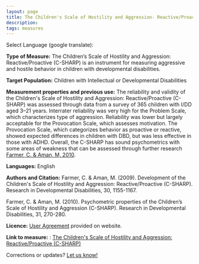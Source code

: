 ```yaml
---
layout: page  
title: The Children's Scale of Hostility and Aggression- Reactive/Proactive (C-SHARP)
description:
tags: measures
---
```


Select Language (google translate):  

<div id="google_translate_element"></div><script type="text/javascript">
function googleTranslateElementInit() {
  new google.translate.TranslateElement({pageLanguage: 'en', layout: google.translate.TranslateElement.InlineLayout.SIMPLE, gaTrack: true, gaId: 'UA-64320648-1'}, 'google_translate_element');
}
</script><script type="text/javascript" src="//translate.google.com/translate_a/element.js?cb=googleTranslateElementInit"></script>  

**Type of Measure:** The Children’s Scale of Hostility and Aggression: Reactive/Proactive (C-SHARP) is an instrument for measuring aggressive and hostile behavior in children with developmental disabilities.

**Target Population:** Children with Intellectual or Developmental Disabilities

**Measurement properties and previous use:** The reliability and validity of the Children's Scale of Hostility and Aggression: Reactive/Proactive (C-SHARP) was assessed through data from a survey of 365 children with I/DD aged 3–21 years. Interrater reliability was very high for the Problem Scale, which characterizes type of aggression. Reliability was lower but largely acceptable for the Provocation Scale, which assesses motivation. The Provocation Scale, which categorizes behavior as proactive or reactive, showed expected differences in children with DBD, but was less effective in those with ADHD. Overall, the C-SHARP has sound psychometrics with some areas of weakness that can be assessed through further research [Farmer, C. & Aman, M, 2010](http://www.sciencedirect.com/science/article/pii/S0891422209001589). 

**Languages:** English

**Authors and Citation:**  Farmer, C. & Aman, M. (2009). Development of the Children's Scale of Hostility and Aggression: Reactive/Proactive (C-SHARP). Research in Developmental Disabilities, 30, 1155-1167.

Farmer, C. & Aman, M. (2010). Psychometric properties of the Children’s Scale of Hostility and Aggression (C-SHARP). Research in Developmental Disabilities, 31, 270-280.

**Licence:** [User Agreement]( http://psychmed.osu.edu/csharp.htm) provided on website.

**Link to measure:** : [The Children's Scale of Hostility and Aggression: Reactive/Proactive (C-SHARP)](http://psychmed.osu.edu/csharp.htm)

Corrections or updates? [Let us know!](http://disabilitymeasures.org/contact)
